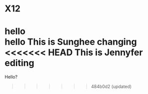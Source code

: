 # X12

hello\
**hello**
This is Sunghee changing
<<<<<<< HEAD
This is Jennyfer editing
=======


Hello? 
>>>>>>> 484b0d2 (updated)
